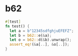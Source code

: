 [‼️]: ✏️README.mdt

# b62

```rust
#[test]
fn test() {
  let a = b"12345sdfghjuEFEFZ";
  let b = b62::e(&a);
  let o = b62::d(&b).unwrap();
  assert_eq!(&a[..], &o[..]);
}
```
